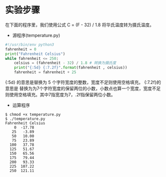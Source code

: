 # 实验步骤  
在下面的程序里，我们使用公式 C = (F - 32) / 1.8 将华氏温度转为摄氏温度。  
- 源程序(temperature.py)  
```python
#!/usr/bin/env python3
fahrenheit = 0
print("Fahrenheit Celsius")
while fahrenheit <= 250:
    celsius = (fahrenheit - 32) / 1.8 # 转换为摄氏度
    print("{:5d} {:7.2f}".format(fahrenheit , celsius))
    fahrenheit = fahrenheit + 25
```
{:5d} 的意思是替换为 5 个字符宽度的整数，宽度不足则使用空格填充。 {:7.2f}的意思是
替换为为7个字符宽度的保留两位的小数，小数点也算一个宽度，宽度不足则使用空格填充。其中7指宽度为7，.2f指保留两位小数。  
- 运算程序  
```
$ chmod +x temperature.py
$ ./temperature.py
Fahrenheit Celsius
    0  -17.78
   25   -3.89
   50   10.00
   75   23.89
  100   37.78
  125   51.67
  150   65.56
  175   79.44
  200   93.33
  225  107.22
  250  121.11
```
